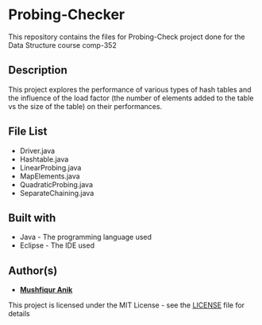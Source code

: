 # Probing-Checker
This repository contains the files for Probing-Check project done for the Data Structure course comp-352

## Description 
This project explores the performance of various types of hash tables and the influence of the load factor (the number of
elements added to the table vs the size of the table) on their performances. 

## File List

* Driver.java 
* Hashtable.java
* LinearProbing.java 
* MapElements.java 
* QuadraticProbing.java
* SeparateChaining.java

## Built with 

* Java - The programming language used
* Eclipse - The IDE used 

## Author(s)

* [**Mushfiqur Anik**](https://github.com/mushfiqur-anik)

This project is licensed under the MIT License - see the [LICENSE](LICENSE) file for details


